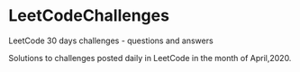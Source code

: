# LeetCodeChallenges
LeetCode 30 days challenges - questions and answers

Solutions to challenges posted daily in LeetCode in the month of April,2020. 
